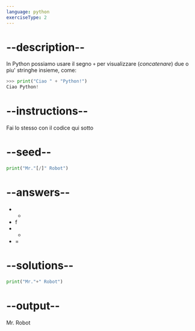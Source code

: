 ```yaml
---
language: python
exerciseType: 2
---
```


# --description--

In Python possiamo usare il segno `+` per visualizzare (*concatenare*) due o piu' stringhe insieme, come:
```python
>>> print("Ciao " + "Python!")
Ciao Python!
```

# --instructions--

Fai lo stesso con il codice qui sotto

# --seed--

```python
print("Mr."[/]" Robot")
```

# --answers--

- +
- f
- -
- =

# --solutions--

```python
print("Mr."+" Robot")
```

# --output--

Mr. Robot
